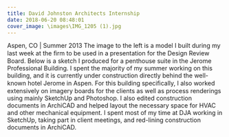 ```yaml
---
title: David Johnston Architects Internship
date: 2018-06-20 08:48:01
cover_image: \images\IMG_1205 (1).jpg
---
```

Aspen, CO | Summer 2013
The image to the left is a model I built during my last week at the ﬁrm to be used in a presentation for the Design Review Board. Below is a sketch I produced for a penthouse suite in the Jerome Professional Building. I spent the majority of my summer working on this building, and it is currently under construction directly behind the well-known hotel Jerome in Aspen. For this building speciﬁcally, I also worked extensively on imagery boards for the clients as well as process renderings using mainly SketchUp and Photoshop. I also edited construction documents in ArchiCAD and helped layout the necessary space for HVAC and other mechanical equipment. I spent most of my time at DJA working in SketchUp, taking part in client meetings, and red-lining construction documents in ArchiCAD.
